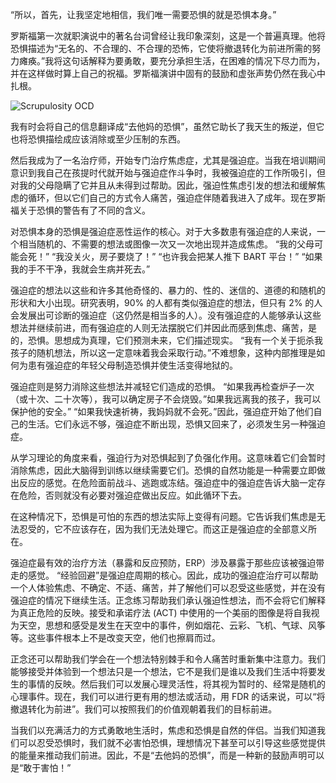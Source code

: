 “所以，首先，让我坚定地相信，我们唯一需要恐惧的就是恐惧本身。”

罗斯福第一次就职演说中的著名台词曾经让我印象深刻，这是一个普遍真理。他将恐惧描述为“无名的、不合理的、不合理的恐怖，它使将撤退转化为前进所需的努力瘫痪。”我将这句话解释为要勇敢，要充分承担生活，在困难的情况下尽力而为，并在这样做时算上自己的祝福。罗斯福演讲中固有的鼓励和虚张声势仍然在我心中扎根。

![Scrupulosity OCD](/static/images/illustrations/other/fdr.webp)

我有时会将自己的信息翻译成“去他妈的恐惧”，虽然它助长了我天生的叛逆，但它也将恐惧描绘成应该消除或至少压制的东西。

然后我成为了一名治疗师，开始专门治疗焦虑症，尤其是强迫症。当我在培训期间意识到我自己在孩提时代就开始与强迫症作斗争时，我被强迫症的工作所吸引，但对我的父母隐瞒了它并且从未得到过帮助。因此，强迫性焦虑引发的想法和缓解焦虑的循环，但以它们自己的方式令人痛苦，强迫症伴随着我进入了成年。现在罗斯福关于恐惧的警告有了不同的含义。

对恐惧本身的恐惧是强迫症恶性运作的核心。对于大多数患有强迫症的人来说，一个相当随机的、不需要的想法或图像一次又一次地出现并造成焦虑。 “我的父母可能会死！” “我没关火，房子要烧了！” “也许我会把某人推下 BART 平台！” “如果我的手不干净，我就会生病并死去。”

强迫症的想法以这些和许多其他奇怪的、暴力的、性的、迷信的、道德的和随机的形状和大小出现。研究表明，90% 的人都有类似强迫症的想法，但只有 2% 的人会发展出可诊断的强迫症（这仍然是相当多的人）。没有强迫症的人能够承认这些想法并继续前进，而有强迫症的人则无法摆脱它们并因此而感到焦虑、痛苦，是的，恐惧。思想成为真理，它们预测未来，它们描述现实。 “我有一个关于扼杀我孩子的随机想法，所以这一定意味着我会采取行动。”不难想象，这种内部推理是如何为患有强迫症的年轻父母制造恐惧并使生活变得地狱的。

强迫症则是努力消除这些想法并减轻它们造成的恐惧。 “如果我再检查炉子一次（或十次、二十次等），我可以确定房子不会烧毁。”如果我远离我的孩子，我可以保护他的安全。” “如果我快速祈祷，我妈妈就不会死。”因此，强迫症开始了他们自己的生活。它们永远不够，强迫症不断出现，恐惧又回来了，必须发生另一种强迫症。

从学习理论的角度来看，强迫行为对恐惧起到了负强化作用。这意味着它们会暂时消除焦虑，因此大脑得到训练以继续需要它们。恐惧的自然功能是一种需要立即做出反应的感觉。在危险面前战斗、逃跑或冻结。强迫症中的强迫症告诉大脑一定存在危险，否则就没有必要对强迫症做出反应。如此循环下去。

在这种情况下，恐惧是可怕的东西的想法实际上变得有问题。它告诉我们焦虑是无法忍受的，它不应该存在，因为我们无法处理它。而这正是强迫症的全部意义所在。

强迫症最有效的治疗方法（暴露和反应预防，ERP）涉及暴露于那些应该被强迫带走的感觉。 “经验回避”是强迫症周期的核心。因此，成功的强迫症治疗可以帮助一个人体验焦虑、不确定、不适、痛苦，并了解他们可以忍受这些感觉，并在没有强迫症的情况下继续生活。正念练习帮助我们承认强迫性想法，而不会将它们解释为真正危险的反映。接受和承诺疗法 (ACT) 中使用的一个美丽的图像是将自我视为天空，思想和感受是发生在天空中的事件，例如烟花、云彩、飞机、气球、风筝等。这些事件根本上不是改变天空，他们也擦肩而过。

正念还可以帮助我们学会在一个想法特别棘手和令人痛苦时重新集中注意力。我们能够接受并体验到一个想法只是一个想法，它不是我们是谁以及我们生活中将要发生的事情的反映。然后我们可以发展心理灵活性，将其视为暂时的、经常是随机的心理事件。现在，我们可以进行更有用的想法或活动，用 FDR 的话来说，可以“将撤退转化为前进”。我们可以按照我们的价值观朝着我们的目标前进。

当我们以充满活力的方式勇敢地生活时，焦虑和恐惧是自然的伴侣。当我们知道我们可以忍受恐惧时，我们就不必害怕恐惧，理想情况下甚至可以引导这些感觉提供的能量来推动我们前进。因此，不是“去他妈的恐惧”，而是一种新的鼓励声明可以是“敢于害怕！”
